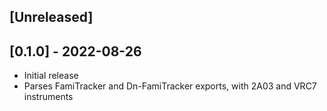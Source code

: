 ## [Unreleased]

## [0.1.0] - 2022-08-26

- Initial release
- Parses FamiTracker and Dn-FamiTracker exports, with 2A03 and VRC7 instruments
